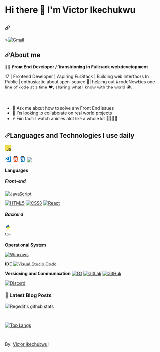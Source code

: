 # Hi there 👋 I'm Victor Ikechukwu

<div class="Box mt-4">
<article class="markdown-body entry-content container-lg f5" itemprop="text">
<h1><a id="user-content-hi-im-denilson-santos" class="anchor" aria-hidden="true"
href=""><svg class="octicon octicon-link" viewBox="0 0 16 16" version="1.1"
width="16" height="16" aria-hidden="true">
<path fill-rule="evenodd"
d="M7.775 3.275a.75.75 0 001.06 1.06l1.25-1.25a2 2 0 112.83 2.83l-2.5 2.5a2 2 0 01-2.83 0 .75.75 0 00-1.06 1.06 3.5 3.5 0 004.95 0l2.5-2.5a3.5 3.5 0 00-4.95-4.95l-1.25 1.25zm-4.69 9.64a2 2 0 010-2.83l2.5-2.5a2 2 0 012.83 0 .75.75 0 001.06-1.06 3.5 3.5 0 00-4.95 0l-2.5 2.5a3.5 3.5 0 004.95 4.95l1.25-1.25a.75.75 0 00-1.06-1.06l-1.25 1.25a2 2 0 01-2.83 0z">
</path>
</svg></a></h1>
<div>
><a href="mailto:vickyikechukwu13@gmail.com"><img
src="https://camo.githubusercontent.com/14f735b6e090722cf6f4de41596129878ed8e4ee3f48c6ca530f9189a6f04c7d/68747470733a2f2f696d672e736869656c64732e696f2f62616467652f2d474d41494c2d6331343433383f7374796c653d666f722d7468652d6261646765266c6f676f3d476d61696c266c6f676f436f6c6f723d7768697465266c696e6b3d6d61696c746f3a64656e696c736f6e616c76657373616e746f73303140676d61696c2e636f6d"
alt="Gmail"
data-canonical-src="https://img.shields.io/badge/-GMAIL-c14438?style=for-the-badge&amp;logo=Gmail&amp;logoColor=white&amp;link=mailto:denilsonalvessantos01@gmail.com"
style="max-width:100%;"></a>

</div>
<h2><a id="user-content-about-me" class="anchor" aria-hidden="true" href="#about-me"><svg
class="octicon octicon-link" viewBox="0 0 16 16" version="1.1" width="16"
height="16" aria-hidden="true">
<path fill-rule="evenodd"
d="M7.775 3.275a.75.75 0 001.06 1.06l1.25-1.25a2 2 0 112.83 2.83l-2.5 2.5a2 2 0 01-2.83 0 .75.75 0 00-1.06 1.06 3.5 3.5 0 004.95 0l2.5-2.5a3.5 3.5 0 00-4.95-4.95l-1.25 1.25zm-4.69 9.64a2 2 0 010-2.83l2.5-2.5a2 2 0 012.83 0 .75.75 0 001.06-1.06 3.5 3.5 0 00-4.95 0l-2.5 2.5a3.5 3.5 0 004.95 4.95l1.25-1.25a.75.75 0 00-1.06-1.06l-1.25 1.25a2 2 0 01-2.83 0z">
</path>
</svg></a>About me</h2>
<p>
<g-emoji class="g-emoji" alias="man_technologist"
fallback-src="https://github.githubassets.com/images/icons/emoji/unicode/1f468-1f4bb.png">
👨‍💻</g-emoji> <strong> Front End Developer / Transitioning in Fullstack web
development </strong>
</p>
<p> 17 | Frontend Developer | Aspiring FullStack | Building web interfaces In Public | enthusiastic about
open-source 🚀| helping out #codeNewbies one line of code at a time ♥️, sharing what I
know with the world 🌍.</p>
<br>

- 💬 Ask me about how to solve any Front End issues
- 👯 I’m looking to collaborate on real world projects
- ⚡ Fun fact: I watch animes alot like a whole lot 🚶‍♂️🚶‍♂️

<h2><a id="user-content-languages-and-technologies-i-use-daily" class="anchor"
aria-hidden="true" href="#languages-and-technologies-i-use-daily"><svg
class="octicon octicon-link" viewBox="0 0 16 16" version="1.1" width="16"
height="16" aria-hidden="true">
<path fill-rule="evenodd"
d="M7.775 3.275a.75.75 0 001.06 1.06l1.25-1.25a2 2 0 112.83 2.83l-2.5 2.5a2 2 0 01-2.83 0 .75.75 0 00-1.06 1.06 3.5 3.5 0 004.95 0l2.5-2.5a3.5 3.5 0 00-4.95-4.95l-1.25 1.25zm-4.69 9.64a2 2 0 010-2.83l2.5-2.5a2 2 0 012.83 0 .75.75 0 001.06-1.06 3.5 3.5 0 00-4.95 0l-2.5 2.5a3.5 3.5 0 004.95 4.95l1.25-1.25a.75.75 0 00-1.06-1.06l-1.25 1.25a2 2 0 01-2.83 0z">
</path>
</svg></a>Languages and Technologies I use daily</h2>
<p>
<code><a target="_blank" rel="noopener noreferrer"
href="https://raw.githubusercontent.com/github/explore/80688e429a7d4ef2fca1e82350fe8e3517d3494d/topics/javascript/javascript.png"><img
height="20"
src="https://raw.githubusercontent.com/github/explore/80688e429a7d4ef2fca1e82350fe8e3517d3494d/topics/javascript/javascript.png"
style="max-width:100%;"></a></code>
</p>
<p>
<code><a target="_blank" rel="noopener noreferrer"
href="https://raw.githubusercontent.com/github/explore/80688e429a7d4ef2fca1e82350fe8e3517d3494d/topics/visual-studio-code/visual-studio-code.png"><img
height="20"
src="https://raw.githubusercontent.com/github/explore/80688e429a7d4ef2fca1e82350fe8e3517d3494d/topics/visual-studio-code/visual-studio-code.png"
style="max-width:100%;"></a></code>
<code><a target="_blank" rel="noopener noreferrer"
href="https://raw.githubusercontent.com/github/explore/80688e429a7d4ef2fca1e82350fe8e3517d3494d/topics/html/html.png"><img
height="20"
src="https://raw.githubusercontent.com/github/explore/80688e429a7d4ef2fca1e82350fe8e3517d3494d/topics/html/html.png"
style="max-width:100%;"></a></code>
<code><a target="_blank" rel="noopener noreferrer"
href="https://raw.githubusercontent.com/github/explore/80688e429a7d4ef2fca1e82350fe8e3517d3494d/topics/css/css.png"><img
height="20"
src="https://raw.githubusercontent.com/github/explore/80688e429a7d4ef2fca1e82350fe8e3517d3494d/topics/css/css.png"
style="max-width:100%;"></a></code>
<code><img height="20"
src="https://cdn.iconscout.com/icon/free/png-512/aws-1869025-1583149.png"></code>
</p>

<p><strong>Languages</strong></p>
<p>
<h5>Front-end</h5>
<a href="https://github.com/victor-cody/"><img
src="https://camo.githubusercontent.com/8d1f6ac530410f8985db958883291b199f79e8343f9928e908f94b5eb8a0e5cc/68747470733a2f2f696d672e736869656c64732e696f2f62616467652f2d4a6176615363726970742d626c61636b3f7374796c653d666c61742d737175617265266c6f676f3d6a617661736372697074266c696e6b3d68747470733a2f2f6769746875622e636f6d2f64656e69617673612f"
alt="JavaScript"
data-canonical-src="https://img.shields.io/badge/-JavaScript-black?style=flat-square&amp;logo=javascript&amp;link=https://github.com/victor-cody/"
style="max-width:100%;"></a>

<a href="https://github.com/victor-cody/"><img
src="https://camo.githubusercontent.com/e7efebf5b9e9e4ee493c814bd2e7ab8f510fc6d341998f37b9399f91a378c679/68747470733a2f2f696d672e736869656c64732e696f2f62616467652f2d48544d4c352d4533344632363f7374796c653d666c61742d737175617265266c6f676f3d68746d6c35266c6f676f436f6c6f723d7768697465266c696e6b3d68747470733a2f2f6769746875622e636f6d2f64656e69617673612f"
alt="HTML5"
data-canonical-src="https://img.shields.io/badge/-HTML5-E34F26?style=flat-square&amp;logo=html5&amp;logoColor=white&amp;link=https://github.com/deniavsa/"
style="max-width:100%;"></a>
<a href="https://github.com/victor-cody/"><img
src="https://camo.githubusercontent.com/c568ce69df0be25c64f654aea272f8cdb75d555060c5ee5b1f5212dcef4fc650/68747470733a2f2f696d672e736869656c64732e696f2f62616467652f2d435353332d3135373242363f7374796c653d666c61742d737175617265266c6f676f3d63737333266c696e6b3d68747470733a2f2f6769746875622e636f6d2f64656e69617673612f"
alt="CSS3"
data-canonical-src="https://img.shields.io/badge/-CSS3-1572B6?style=flat-square&amp;logo=css3&amp;link=https://github.com/deniavsa/"
style="max-width:100%;"></a>
<a href="https://github.com/victor-cody/"><img
src="https://camo.githubusercontent.com/3a2de4801a609a527d5cf6b24f5765951a710dafbb1db895090e82874d3b9a7b/68747470733a2f2f696d672e736869656c64732e696f2f62616467652f2d52656163742d626c61636b3f7374796c653d666c61742d737175617265266c6f676f3d7265616374266c696e6b3d68747470733a2f2f6769746875622e636f6d2f64656e69617673612f"
alt="React"
data-canonical-src="https://img.shields.io/badge/-React-black?style=flat-square&amp;logo=react&amp;link=https://github.com/deniavsa/"
style="max-width:100%;"></a>
</p>

<h5>Backend</h5>
<p>
<code><a target="_blank" rel="noopener noreferrer"
href="https://raw.githubusercontent.com/github/explore/80688e429a7d4ef2fca1e82350fe8e3517d3494d/topics/python/python.png"><img
height="20"
src="https://raw.githubusercontent.com/github/explore/80688e429a7d4ef2fca1e82350fe8e3517d3494d/topics/python/python.png""
style=" max-width:100%;"></a></code>
<code><a target="_blank" rel="noopener noreferrer"
href=https://raw.githubusercontent.com/github/explore/80688e429a7d4ef2fca1e82350fe8e3517d3494d/topics/flask/flask.png">
<img height="20"
src="https://raw.githubusercontent.com/github/explore/80688e429a7d4ef2fca1e82350fe8e3517d3494d/topics/flask/flask.png"
style="max-width:100%;"></a></code>
</p>
<p>
<strong>Operational System</strong></p>
<p><a href="https://github.com/RodolfoSilveira/"><img
src="https://camo.githubusercontent.com/d419103a00c3018efbe58e428ab576d23a11637b13ac53365c28601d12971c02/68747470733a2f2f696d672e736869656c64732e696f2f62616467652f2d57696e646f77732d3030373844363f7374796c653d666c61742d737175617265266c6f676f3d57696e646f7773266c696e6b3d68747470733a2f2f6769746875622e636f6d2f526f646f6c666f53696c76656972612f"
alt="Windows"
data-canonical-src="https://img.shields.io/badge/-Windows-0078D6?style=flat-square&amp;logo=Windows&amp;link=https://github.com/RodolfoSilveira/"
style="max-width:100%;"></a></p>
<p><strong>IDE</strong>
<a href="https://github.com/RodolfoSilveira/"><img
src="https://camo.githubusercontent.com/106c6f9c3577149f9749615bb056707204e500c5941747289f64c9a310347581/68747470733a2f2f696d672e736869656c64732e696f2f62616467652f2d56697375616c25323053747564696f253230436f64652d3030374143433f7374796c653d666c61742d737175617265266c6f676f3d56697375616c53747564696f436f6465266c696e6b3d68747470733a2f2f6769746875622e636f6d2f526f646f6c666f53696c76656972612f"
alt="Visual Studio Code"
data-canonical-src="https://img.shields.io/badge/-Visual%20Studio%20Code-007ACC?style=flat-square&amp;logo=VisualStudioCode&amp;link=https://github.com/RodolfoSilveira/"
style="max-width:100%;"></a></p>
<p><strong>Versioning and Communication</strong>
<a href="https://github.com/deniavsa/"><img
src="https://camo.githubusercontent.com/077fba509ecc7360165e4772f8e5a4eade80942669a8016367f1bd556a6340e5/68747470733a2f2f696d672e736869656c64732e696f2f62616467652f2d4769742d626c61636b3f7374796c653d666c61742d737175617265266c6f676f3d676974266c696e6b3d68747470733a2f2f6769746875622e636f6d2f64656e69617673612f"
alt="Git"
data-canonical-src="https://img.shields.io/badge/-Git-black?style=flat-square&amp;logo=git&amp;link=https://github.com/deniavsa/"
style="max-width:100%;"></a>
<a href="https://github.com/RodolfoSilveira/"><img
src="https://camo.githubusercontent.com/f5e4f2249419553bc3916da9823e5418167033e7a79159a0fd66722ebf36848f/68747470733a2f2f696d672e736869656c64732e696f2f62616467652f2d4769744c61622d4643413132313f7374796c653d666c61742d737175617265266c6f676f3d6769746c6162266c696e6b3d68747470733a2f2f6769746875622e636f6d2f526f646f6c666f53696c76656972612f"
alt="GitLab"
data-canonical-src="https://img.shields.io/badge/-GitLab-FCA121?style=flat-square&amp;logo=gitlab&amp;link=https://github.com/RodolfoSilveira/"
style="max-width:100%;"></a>
<a href="https://github.com/RodolfoSilveira/"><img
src="https://camo.githubusercontent.com/8fe38a576caa43bd6c8f59235b04101d4a642496218622c06961f5baa78372fc/68747470733a2f2f696d672e736869656c64732e696f2f62616467652f2d4769744875622d3138313731373f7374796c653d666c61742d737175617265266c6f676f3d676974687562266c696e6b3d68747470733a2f2f6769746875622e636f6d2f526f646f6c666f53696c76656972612f"
alt="GitHub"
data-canonical-src="https://img.shields.io/badge/-GitHub-181717?style=flat-square&amp;logo=github&amp;link=https://github.com/RodolfoSilveira/"
style="max-width:100%;"></a></p>
<p><a href="https://github.com/victor-cody"><img
src="https://camo.githubusercontent.com/4c236550954178155bb9f601cd76d9531b916b86aa53d1452d6cfd4f14f3b4fb/68747470733a2f2f696d672e736869656c64732e696f2f62616467652f2d446973636f72642d3030303030303f7374796c653d666c61742d737175617265266c6f676f3d446973636f7264266c696e6b3d68747470733a2f2f6769746875622e636f6d2f64656e69617673612f"
alt="Discord"
data-canonical-src="https://img.shields.io/badge/-Discord-000000?style=flat-square&amp;logo=Discord&amp;link=https://github.com/deniavsa/"
style="max-width:100%;"></a></p>


### 📕 Latest Blog Posts

<!-- BLOG-POST-LIST:START -->
<!-- BLOG-POST-LIST:END -->


[![Regedit's github
stats](https://github-readme-stats.vercel.app/api?username=victor-cody&show_icons=true&theme=nightowl)](https://github.com/anuraghazra/github-readme-stats)

</br>

[![Top
Langs](https://github-readme-stats.vercel.app/api/top-langs/?username=victor-cody&hide=css,html&layout=compact&theme=nightowl)](https://github.com/victor-cody/github-readme-stats)

</br>

<p>By: <a href="https://twitter.com/VectorIkechukwu" rel="nofollow">Victor
ikechukwu</a>!</p>
</article>
</div>



<!--
**victor-cody/victor-cody** is a ✨ _special_ ✨ repository because its `README.md` (this file) appears on your GitHub profile.

Here are some ideas to get you started:

- 🔭 I’m currently working on ...
- 🌱 I’m currently learning ...
- 👯 I’m looking to collaborate on ...
- 🤔 I’m looking for help with ...
- 💬 Ask me about ...
- 📫 How to reach me: ...
- 😄 Pronouns: ...

- ⚡ Fun fact: ...
-->
